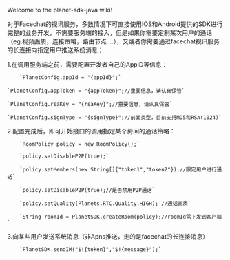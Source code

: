 Welcome to the planet-sdk-java wiki!

对于Facechat的视讯服务，多数情况下可直接使用IOS和Android提供的SDK进行完整的业务开发，不需要服务端的接入，但是如果你需要定制某次用户的通话（eg.视频画质，连接策略，路由节点....），又或者你需要通过facechat视讯服务的长连接向指定用户推送系统消息；

1.在调用服务端之前，需要配置开发者自己的AppID等信息：

        `PlanetConfig.appId = "{appId}";`

	`PlanetConfig.appToken = "{appToken}";//重要信息，请认真保管`

	`PlanetConfig.rsaKey = "{rsaKey}";//重要信息，请认真保管`

	`PlanetConfig.signType = "{signType}";//前面类型，目前支持MD5和RSA(1024)`

2.配置完成后，即可开始接口的调用指定某个房间的通话策略：

        `RoomPolicy policy = new RoomPolicy();`

        `policy.setDisableP2P(true);`

        `policy.setMembers(new String[]{"token1","token2"});//限定用户进行通话`

        `policy.setDisableP2P(true);//是否禁用P2P通话`

        `policy.setQuality(Planets.RTC.Quality.HIGH); //通话画质`

        `String roomId = PlanetSDK.createRoom(policy);//roomId需下发到客户端`

3.向某些用户发送系统消息（非Apns推送，走的是facechat的长连接消息）

        `PlanetSDK.sendIM("$!{token}","$!{message}");`


